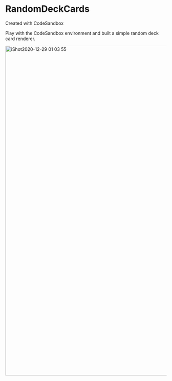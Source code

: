 # RandomDeckCards

Created with CodeSandbox

Play with the CodeSandbox environment and built a simple random deck card renderer.

<img width="1026" alt="iShot2020-12-29 01 03 55" src="https://user-images.githubusercontent.com/1845648/103272448-bdd64380-4971-11eb-940e-daa9d1c201b0.png">
